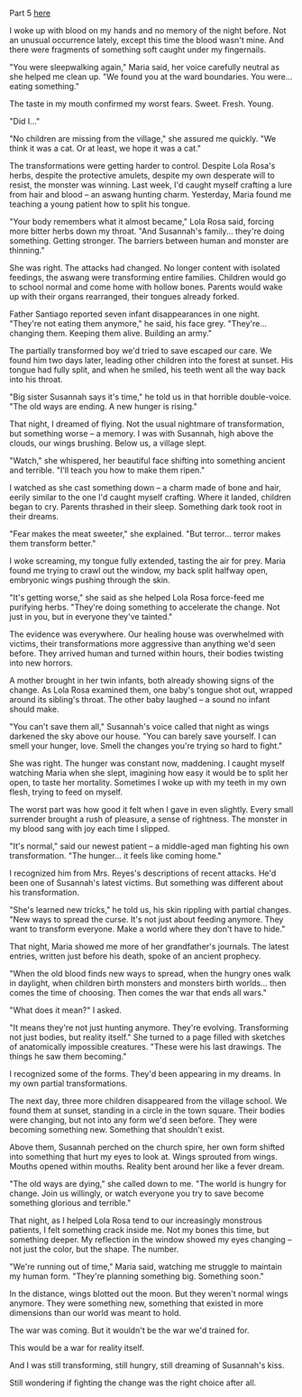 Part 5 [here](https://www.reddit.com/u/Screwlost/s/DCHR2hhVkY)

I woke up with blood on my hands and no memory of the night before. Not an unusual occurrence lately, except this time the blood wasn't mine. And there were fragments of something soft caught under my fingernails.

"You were sleepwalking again," Maria said, her voice carefully neutral as she helped me clean up. "We found you at the ward boundaries. You were... eating something."

The taste in my mouth confirmed my worst fears. Sweet. Fresh. Young.

"Did I..."

"No children are missing from the village," she assured me quickly. "We think it was a cat. Or at least, we hope it was a cat."

The transformations were getting harder to control. Despite Lola Rosa's herbs, despite the protective amulets, despite my own desperate will to resist, the monster was winning. Last week, I'd caught myself crafting a lure from hair and blood – an aswang hunting charm. Yesterday, Maria found me teaching a young patient how to split his tongue.

"Your body remembers what it almost became," Lola Rosa said, forcing more bitter herbs down my throat. "And Susannah's family... they're doing something. Getting stronger. The barriers between human and monster are thinning."

She was right. The attacks had changed. No longer content with isolated feedings, the aswang were transforming entire families. Children would go to school normal and come home with hollow bones. Parents would wake up with their organs rearranged, their tongues already forked.

Father Santiago reported seven infant disappearances in one night. "They're not eating them anymore," he said, his face grey. "They're... changing them. Keeping them alive. Building an army."

The partially transformed boy we'd tried to save escaped our care. We found him two days later, leading other children into the forest at sunset. His tongue had fully split, and when he smiled, his teeth went all the way back into his throat.

"Big sister Susannah says it's time," he told us in that horrible double-voice. "The old ways are ending. A new hunger is rising."

That night, I dreamed of flying. Not the usual nightmare of transformation, but something worse – a memory. I was with Susannah, high above the clouds, our wings brushing. Below us, a village slept.

"Watch," she whispered, her beautiful face shifting into something ancient and terrible. "I'll teach you how to make them ripen."

I watched as she cast something down – a charm made of bone and hair, eerily similar to the one I'd caught myself crafting. Where it landed, children began to cry. Parents thrashed in their sleep. Something dark took root in their dreams.

"Fear makes the meat sweeter," she explained. "But terror... terror makes them transform better."

I woke screaming, my tongue fully extended, tasting the air for prey. Maria found me trying to crawl out the window, my back split halfway open, embryonic wings pushing through the skin.

"It's getting worse," she said as she helped Lola Rosa force-feed me purifying herbs. "They're doing something to accelerate the change. Not just in you, but in everyone they've tainted."

The evidence was everywhere. Our healing house was overwhelmed with victims, their transformations more aggressive than anything we'd seen before. They arrived human and turned within hours, their bodies twisting into new horrors.

A mother brought in her twin infants, both already showing signs of the change. As Lola Rosa examined them, one baby's tongue shot out, wrapped around its sibling's throat. The other baby laughed – a sound no infant should make.

"You can't save them all," Susannah's voice called that night as wings darkened the sky above our house. "You can barely save yourself. I can smell your hunger, love. Smell the changes you're trying so hard to fight."

She was right. The hunger was constant now, maddening. I caught myself watching Maria when she slept, imagining how easy it would be to split her open, to taste her mortality. Sometimes I woke up with my teeth in my own flesh, trying to feed on myself.

The worst part was how good it felt when I gave in even slightly. Every small surrender brought a rush of pleasure, a sense of rightness. The monster in my blood sang with joy each time I slipped.

"It's normal," said our newest patient – a middle-aged man fighting his own transformation. "The hunger... it feels like coming home."

I recognized him from Mrs. Reyes's descriptions of recent attacks. He'd been one of Susannah's latest victims. But something was different about his transformation.

"She's learned new tricks," he told us, his skin rippling with partial changes. "New ways to spread the curse. It's not just about feeding anymore. They want to transform everyone. Make a world where they don't have to hide."

That night, Maria showed me more of her grandfather's journals. The latest entries, written just before his death, spoke of an ancient prophecy.

"When the old blood finds new ways to spread, when the hungry ones walk in daylight, when children birth monsters and monsters birth worlds... then comes the time of choosing. Then comes the war that ends all wars."

"What does it mean?" I asked.

"It means they're not just hunting anymore. They're evolving. Transforming not just bodies, but reality itself." She turned to a page filled with sketches of anatomically impossible creatures. "These were his last drawings. The things he saw them becoming."

I recognized some of the forms. They'd been appearing in my dreams. In my own partial transformations.

The next day, three more children disappeared from the village school. We found them at sunset, standing in a circle in the town square. Their bodies were changing, but not into any form we'd seen before. They were becoming something new. Something that shouldn't exist.

Above them, Susannah perched on the church spire, her own form shifted into something that hurt my eyes to look at. Wings sprouted from wings. Mouths opened within mouths. Reality bent around her like a fever dream.

"The old ways are dying," she called down to me. "The world is hungry for change. Join us willingly, or watch everyone you try to save become something glorious and terrible."

That night, as I helped Lola Rosa tend to our increasingly monstrous patients, I felt something crack inside me. Not my bones this time, but something deeper. My reflection in the window showed my eyes changing – not just the color, but the shape. The number.

"We're running out of time," Maria said, watching me struggle to maintain my human form. "They're planning something big. Something soon."

In the distance, wings blotted out the moon. But they weren't normal wings anymore. They were something new, something that existed in more dimensions than our world was meant to hold.

The war was coming. But it wouldn't be the war we'd trained for.

This would be a war for reality itself.

And I was still transforming, still hungry, still dreaming of Susannah's kiss.

Still wondering if fighting the change was the right choice after all.